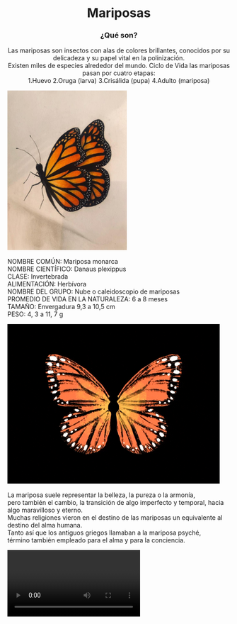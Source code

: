 
<!DOCTYPE html>
<html lang="en">
<head>
    <link rel="icon" type="image/x-icon" href="icono.jpg">
    <meta charset="UTF-8">
    <meta name="viewport" content="width=device-width, initial-scale=1.0">

</head>
<body>
    <center>
        <h1>Mariposas</h1>
        <h3>¿Qué son?</h3>
    <p>Las mariposas son insectos con alas de colores brillantes,
    conocidos por su delicadeza y su papel vital en la polinización.<br>
    Existen miles de especies alrededor del mundo.
    Ciclo de Vida
    las mariposas pasan por cuatro etapas:<br>
    1.Huevo
    2.Oruga (larva)
    3.Crisálida (pupa)
    4.Adulto (mariposa)</p>
 </center>
 <div class="izq"><img src="map.jpeg" alt="animal" weight="400" height="360"></div>
<div class="center"><p>NOMBRE COMÚN: Mariposa monarca<br>NOMBRE CIENTÍFICO: Danaus plexippus<br>CLASE: Invertebrada<br>ALIMENTACIÓN: Herbívora<br>NOMBRE DEL GRUPO: Nube o caleidoscopio de mariposas<br>PROMEDIO DE VIDA EN LA NATURALEZA: 6 a 8 meses<br>TAMAÑO: Envergadura 9,3 a 10,5 cm<br>PESO: 4, 3 a 11, 7 g</p>
    <img src="posa.gif" alt="viv"></div>
    <div class="der"><p>La mariposa suele representar la belleza, la pureza o la armonía,<br> pero también el cambio, la transición de algo imperfecto y temporal, hacia algo maravilloso y eterno.<br> Muchas religiones vieron en el destino de las mariposas un equivalente al destino del alma humana.<br> Tanto así que los antiguos griegos llamaban a la mariposa psyché, <br>término también empleado para el alma y para la conciencia.</p>
    <video src="mapvid.mp4" alt="vid"></div>
</body>
</html>  